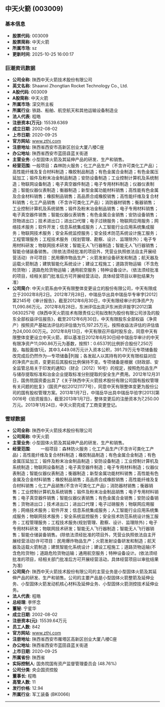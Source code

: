 ## 中天火箭 (003009)

### 基本信息

- **股票代码**: 003009
- **股票简称**: 中天火箭
- **所属市场**: sz
- **更新时间**: 2025-10-25 16:00:17

### 巨潮资讯数据

- **公司全称**: 陕西中天火箭技术股份有限公司
- **英文名称**: Shaanxi Zhongtian Rocket Technology Co., Ltd.
- **A股代码**: 003009
- **A股简称**: 中天火箭
- **所属市场**: 深交所主板
- **所属行业**: 铁路、船舶、航空航天和其他运输设备制造业
- **法人代表**: 程皓
- **注册资本(万元)**: 15539.6369
- **成立日期**: 2002-08-02
- **上市日期**: 2020-09-25
- **官方网站**: www.zthj.com
- **注册地址**: 陕西省西安市高新区创业大厦八楼C座
- **办公地址**: 陕西省西安市蓝田县蓝关街道
- **主营业务**: 小型固体火箭及其延伸产品的研发、生产和销售。
- **经营范围**: 一般项目：森林防火服务；化工产品生产（不含许可类化工产品）；高性能纤维及复合材料制造；橡胶制品制造；有色金属合金制造；有色金属压延加工；锻件及粉末冶金制品制造；安防设备制造；工业控制计算机及系统制造；物联网设备制造；电子真空器件制造；电子专用材料制造；仪器仪表制造；智能仪器仪表制造；衡器制造；新型金属功能材料销售；高性能有色金属及合金材料销售；橡胶制品销售；高品质合成橡胶销售；高性能纤维及复合材料销售；化工产品销售（不含许可类化工产品）；消防器材销售；衡器销售；工业控制计算机及系统销售；锻件及粉末冶金制品销售；电子专用材料销售；电子真空器件销售；智能仪器仪表销售；有色金属合金销售；安防设备销售；货物进出口；技术进出口；进出口代理；电子过磅服务；物联网应用服务；网络技术服务；软件开发；信息系统集成服务；人工智能行业应用系统集成服务；物联网技术服务；安全系统监控服务；安全技术防范系统设计施工服务；工程管理服务；工程技术服务（规划管理、勘察、设计、监理除外）；电子专用材料研发；物联网技术研发；智能无人飞行器制造；智能无人飞行器销售；智能仓储装备销售。（除依法须经批准的项目外，凭营业执照依法自主开展经营活动）许可项目：民用爆炸物品生产；火箭发射设备研发和制造；航天器及运载火箭制造；建筑智能化系统设计；建设工程施工；道路货物运输（不含危险货物）；道路危险货物运输；通用航空服务；特种设备设计。（依法须经批准的项目，经相关部门批准后方可开展经营活动，具体经营项目以审批结果为准）
- **公司简介**: 中天火箭系由中天有限整体变更设立的股份有限公司，中天有限成立于2002年8月2日。2012年7月28日，中瑞岳华出具中瑞岳华专审字[2012]第2145号《审计报告》，截至2012年6月30日，中天有限经审计的净资产为11,090.86万元。2012年8月28日，东洲评估出具沪东洲资评报字[2012]第0630257号《陕西中天火箭技术有限责任公司拟改制为股份有限公司涉及的股东全部权益评估报告》，截至2012年6月30日，中天有限股东全部权益（净资产）按照资产基础法评估的评估值为15,197.25万元，按照收益法评估的评估值为24,000.00万元。2012年8月13日，中天有限召开临时股东会，同意中天有限整体变更设立中天火箭，即以基准日2012年6月30日经中瑞岳华审计的中天有限净资产11,090.86万元为基数，按照1：0.6537的比例折合股份7,250万股，每股面值1元，其中3,449.08万元计入资本公积，391.79万元专项储备股改完成后仍然作为―专项储备‖列报；各发起人以其持有的中天有限权益对应的净资产出资，变更前后其股权比例保持不变。专项储备是根据《财政部、安全监管总局关于印发的通知》（财企〔2012〕16号）的规定，按照危险品生产与储存提取标准和冶金企业提取标准分别提取的安全生产费用。2012年12月31日，国务院国资委出具了《关于陕西中天火箭技术股份有限公司国有股权管理有关问题的批复》（国资产权[2012]1177号），同意中天有限整体变更为股份公司的国有股权管理方案。2013年1月7日，中瑞岳华出具中瑞岳华验字[2013]第0016号《验资报告》，截至2013年1月7日，整体变更后的注册资本为7,250.00万元。2013年1月24日，中天火箭完成了工商变更登记。

### 雪球数据

- **公司全称**: 陕西中天火箭技术股份有限公司
- **公司简称**: 中天火箭
- **主营业务**: 小型固体火箭及其延伸产品的研发、生产和销售。
- **经营范围**: 　　一般项目：森林防火服务；化工产品生产(不含许可类化工产品)；高性能纤维及复合材料制造；橡胶制品制造；有色金属合金制造；有色金属压延加工；锻件及粉末冶金制品制造；安防设备制造；工业控制计算机及系统制造；物联网设备制造；电子真空器件制造；电子专用材料制造；仪器仪表制造；智能仪器仪表制造；衡器制造；新型金属功能材料销售；高性能有色金属及合金材料销售；橡胶制品销售；高品质合成橡胶销售；高性能纤维及复合材料销售；化工产品销售(不含许可类化工产品)；消防器材销售；衡器销售；工业控制计算机及系统销售；锻件及粉末冶金制品销售；电子专用材料销售；电子真空器件销售；智能仪器仪表销售；有色金属合金销售；安防设备销售；货物进出口；技术进出口；进出口代理；电子过磅服务；物联网应用服务；网络技术服务；软件开发；信息系统集成服务；人工智能行业应用系统集成服务；物联网技术服务；安全系统监控服务；安全技术防范系统设计施工服务；工程管理服务；工程技术服务(规划管理、勘察、设计、监理除外)；电子专用材料研发；物联网技术研发；智能无人飞行器制造；智能无人飞行器销售；智能仓储装备销售。(除依法须经批准的项目外，凭营业执照依法自主开展经营活动)许可项目：民用爆炸物品生产；火箭发射设备研发和制造；航天器及运载火箭制造；建筑智能化系统设计；建设工程施工；道路货物运输(不含危险货物)；道路危险货物运输；通用航空服务；特种设备设计。(依法须经批准的项目，经相关部门批准后方可开展经营活动，具体经营项目以审批结果为准)
- **公司简介**: 陕西中天火箭技术股份有限公司的主营业务是小型固体火箭及其延伸产品的研发、生产和销售。公司的主要产品是小型固体火箭整箭及延伸业务、小型固体火箭发动机核心材料及延伸业务、小型固体火箭测控技术延伸业务。
- **法人代表**: 程皓
- **总经理**: 李怀念
- **董秘**: 宁星华
- **成立日期**: 2002-08-02
- **注册资本(元)**: 15539.64万元
- **员工人数**: 842
- **官方网站**: www.zthj.com
- **注册地址**: 陕西省西安市雁塔区高新区创业大厦八楼C座
- **办公地址**: 陕西省西安市蓝田县蓝关街道
- **上市日期**: 2020-09-25
- **所属省份**: 陕西省
- **实际控制人**: 国务院国有资产监督管理委员会 (48.76%)
- **公司分类**: 央企国资控股
- **董事长**: 程皓
- **高管人数**: 11
- **发行价格**: 12.94
- **所属行业**: 军工装备 (BK0066)

---